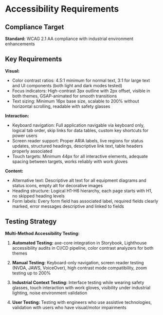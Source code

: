 # Accessibility Requirements

## Compliance Target

**Standard:** WCAG 2.1 AA compliance with industrial environment enhancements

## Key Requirements

**Visual:**

- Color contrast ratios: 4.5:1 minimum for normal text, 3:1 for large text and UI components (both light and dark modes tested)
- Focus indicators: High-contrast 3px outline with 2px offset, visible in both themes, GSAP-animated for smooth transitions
- Text sizing: Minimum 16px base size, scalable to 200% without horizontal scrolling, readable with safety glasses

**Interaction:**

- Keyboard navigation: Full application navigable via keyboard only, logical tab order, skip links for data tables, custom key shortcuts for power users
- Screen reader support: Proper ARIA labels, live regions for status updates, structured headings, descriptive link text, table headers properly associated
- Touch targets: Minimum 44px for all interactive elements, adequate spacing between targets, works reliably with work gloves

**Content:**

- Alternative text: Descriptive alt text for all equipment diagrams and status icons, empty alt for decorative images
- Heading structure: Logical H1-H6 hierarchy, each page starts with H1, no skipped heading levels
- Form labels: Every form field has associated label, required fields clearly marked, error messages descriptive and linked to fields

## Testing Strategy

**Multi-Method Accessibility Testing:**

1. **Automated Testing:** axe-core integration in Storybook, Lighthouse accessibility audits in CI/CD pipeline, color contrast analyzers for both themes

2. **Manual Testing:** Keyboard-only navigation, screen reader testing (NVDA, JAWS, VoiceOver), high contrast mode compatibility, zoom testing up to 200%

3. **Industrial Context Testing:** Interface testing while wearing safety glasses, touch interaction with work gloves, visibility under industrial lighting, noise environment validation

4. **User Testing:** Testing with engineers who use assistive technologies, validation with users who have visual/motor impairments
